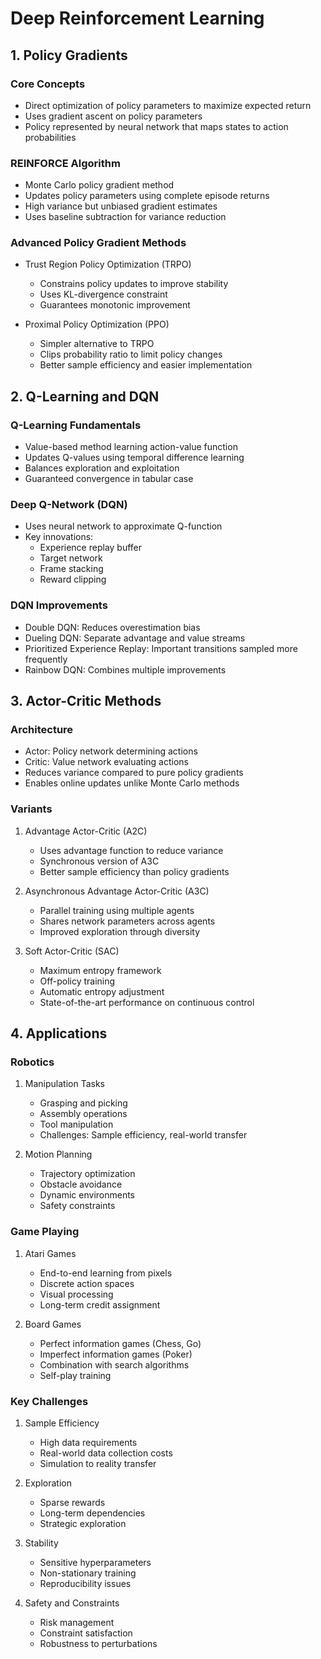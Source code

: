 # Deep Reinforcement Learning

## 1. Policy Gradients

### Core Concepts
- Direct optimization of policy parameters to maximize expected return
- Uses gradient ascent on policy parameters
- Policy represented by neural network that maps states to action probabilities

### REINFORCE Algorithm
- Monte Carlo policy gradient method
- Updates policy parameters using complete episode returns
- High variance but unbiased gradient estimates
- Uses baseline subtraction for variance reduction

### Advanced Policy Gradient Methods
- Trust Region Policy Optimization (TRPO)
  - Constrains policy updates to improve stability
  - Uses KL-divergence constraint
  - Guarantees monotonic improvement

- Proximal Policy Optimization (PPO)
  - Simpler alternative to TRPO
  - Clips probability ratio to limit policy changes
  - Better sample efficiency and easier implementation

## 2. Q-Learning and DQN

### Q-Learning Fundamentals
- Value-based method learning action-value function
- Updates Q-values using temporal difference learning
- Balances exploration and exploitation
- Guaranteed convergence in tabular case

### Deep Q-Network (DQN)
- Uses neural network to approximate Q-function
- Key innovations:
  - Experience replay buffer
  - Target network
  - Frame stacking
  - Reward clipping

### DQN Improvements
- Double DQN: Reduces overestimation bias
- Dueling DQN: Separate advantage and value streams
- Prioritized Experience Replay: Important transitions sampled more frequently
- Rainbow DQN: Combines multiple improvements

## 3. Actor-Critic Methods

### Architecture
- Actor: Policy network determining actions
- Critic: Value network evaluating actions
- Reduces variance compared to pure policy gradients
- Enables online updates unlike Monte Carlo methods

### Variants
1. Advantage Actor-Critic (A2C)
   - Uses advantage function to reduce variance
   - Synchronous version of A3C
   - Better sample efficiency than policy gradients

2. Asynchronous Advantage Actor-Critic (A3C)
   - Parallel training using multiple agents
   - Shares network parameters across agents
   - Improved exploration through diversity

3. Soft Actor-Critic (SAC)
   - Maximum entropy framework
   - Off-policy training
   - Automatic entropy adjustment
   - State-of-the-art performance on continuous control

## 4. Applications

### Robotics
1. Manipulation Tasks
   - Grasping and picking
   - Assembly operations
   - Tool manipulation
   - Challenges: Sample efficiency, real-world transfer

2. Motion Planning
   - Trajectory optimization
   - Obstacle avoidance
   - Dynamic environments
   - Safety constraints

### Game Playing
1. Atari Games
   - End-to-end learning from pixels
   - Discrete action spaces
   - Visual processing
   - Long-term credit assignment

2. Board Games
   - Perfect information games (Chess, Go)
   - Imperfect information games (Poker)
   - Combination with search algorithms
   - Self-play training

### Key Challenges
1. Sample Efficiency
   - High data requirements
   - Real-world data collection costs
   - Simulation to reality transfer

2. Exploration
   - Sparse rewards
   - Long-term dependencies
   - Strategic exploration

3. Stability
   - Sensitive hyperparameters
   - Non-stationary training
   - Reproducibility issues

4. Safety and Constraints
   - Risk management
   - Constraint satisfaction
   - Robustness to perturbations
